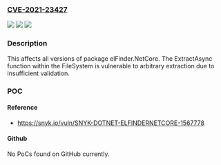 ### [CVE-2021-23427](https://cve.mitre.org/cgi-bin/cvename.cgi?name=CVE-2021-23427)
![](https://img.shields.io/static/v1?label=Product&message=elFinder.NetCore&color=blue)
![](https://img.shields.io/static/v1?label=Version&message=%3E%3D%200%20&color=brighgreen)
![](https://img.shields.io/static/v1?label=Vulnerability&message=Arbitrary%20File%20Write%20via%20Archive%20Extraction%20(Zip%20Slip)&color=brighgreen)

### Description

This affects all versions of package elFinder.NetCore. The ExtractAsync function within the FileSystem is vulnerable to arbitrary extraction due to insufficient validation.

### POC

#### Reference
- https://snyk.io/vuln/SNYK-DOTNET-ELFINDERNETCORE-1567778

#### Github
No PoCs found on GitHub currently.

